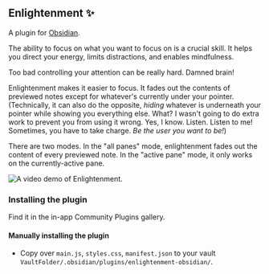 ## Enlightenment ✨

A plugin for [Obsidian](https://obsidian.md).

The ability to focus on what you want to focus on is a crucial skill. It helps you direct your energy, limits distractions, and enables mindfulness.

Too bad controlling your attention can be really hard. Damned brain!

Enlightenment makes it easier to focus. It fades out the contents of previewed notes except for whatever's currently under your pointer. (Technically, it can also do the opposite, _hiding_ whatever is underneath your pointer while showing you everything else. What? I wasn't going to do extra work to prevent you from using it wrong. Yes, I know. Listen. Listen to me! Sometimes, you have to take charge. _Be the user you want to be!_)

There are two modes. In the "all panes" mode, enlightenment fades out the content of every previewed note. In the "active pane" mode, it only works on the currently-active pane.

![A video demo of Enlightenment.](https://user-images.githubusercontent.com/3618647/116448582-8344c080-a816-11eb-96be-24be44c6943b.gif)

### Installing the plugin
Find it in the in-app Community Plugins gallery.

#### Manually installing the plugin

- Copy over `main.js`, `styles.css`, `manifest.json` to your vault `VaultFolder/.obsidian/plugins/enlightenment-obsidian/`.
